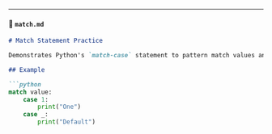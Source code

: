 
---

#### 📄 `match.md`
```markdown
# Match Statement Practice

Demonstrates Python's `match-case` statement to pattern match values and object structures.

## Example

```python
match value:
    case 1:
        print("One")
    case _:
        print("Default")

